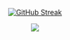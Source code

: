 <p align="center">
  <a href="https://git.io/streak-stats">
    <img src="https://streak-stats.demolab.com?user=IB-12&theme=prussian" alt="GitHub Streak">
  </a>
</p>

<div align="center">
  <img src="https://profile-counter.glitch.me/IB-12/count.svg?"  />
</div>

